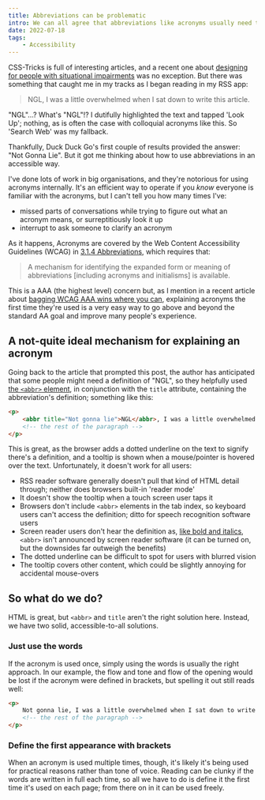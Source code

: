 ```yaml
---
title: Abbreviations can be problematic
intro: We can all agree that abbreviations like acronyms usually need to be defined, but what if the HTML method we use isn't accessible to all users?
date: 2022-07-18
tags:
    - Accessibility
---
```


CSS-Tricks is full of interesting articles, and a recent one about [designing for people with situational impairments](https://css-tricks.com/increase-your-reach/) was no exception. But there was something that caught me in my tracks as I began reading in my RSS app:

> NGL, I was a little overwhelmed when I sat down to write this article.

"NGL"…? What's "NGL"!? I dutifully highlighted the text and tapped 'Look Up'; nothing, as is often the case with colloquial acronyms like this. So 'Search Web' was my fallback.

Thankfully, Duck Duck Go's first couple of results provided the answer: "Not Gonna Lie". But it got me thinking about how to use abbreviations in an accessible way.

I've done lots of work in big organisations, and they're notorious for using acronyms internally. It's an efficient way to operate if you *know* everyone is familiar with the acronyms, but I can't tell you how many times I've:

- missed parts of conversations while trying to figure out what an acronym means, or surreptitiously look it up
- interrupt to ask someone to clarify an acronym

As it happens, Acronyms are covered by the Web Content Accessibility Guidelines (WCAG) in [3.1.4 Abbreviations](https://www.w3.org/TR/WCAG21/#abbreviations), which requires that:

> A mechanism for identifying the expanded form or meaning of abbreviations [including acronyms and initialisms] is available.

This is a AAA (the highest level) concern but, as I mention in a recent article about [bagging WCAG AAA wins where you can](/blog/bag-some-aaa-wins-where-you-can), explaining acronyms the first time they're used is a very easy way to go above and beyond the standard AA goal and improve many people's experience.


## A not-quite ideal mechanism for explaining an acronym

Going back to the article that prompted this post, the author has anticipated that some people might need a definition of "NGL", so they helpfully used [the `<abbr>` element](https://developer.mozilla.org/en-US/docs/Web/HTML/Element/abbr), in conjunction with the `title` attribute, containing the abbreviation's definition; something like this:

```html
<p>
    <abbr title="Not gonna lie">NGL</abbr>, I was a little overwhelmed when I sat down to write this article.
    <!-- the rest of the paragraph -->
</p>
``` 

This is great, as the browser adds a dotted underline on the text to signify there's a definition, and a tooltip is shown when a mouse/pointer is hovered over the text. Unfortunately, it doesn't work for all users:

- RSS reader software generally doesn't pull that kind of HTML detail through; neither does browsers built-in 'reader mode'
- It doesn't show the tooltip when a touch screen user taps it
- Browsers don't include `<abbr>` elements in the tab index, so keyboard users can't access the definition; ditto for speech recognition software users
- Screen reader users don't hear the definition as, [like bold and italics](/blog/bold-and-italics-arent-read-by-screen-readers), `<abbr>` isn't announced by screen reader software (it can be turned on, but the downsides far outweigh the benefits)
- The dotted underline can be difficult to spot for users with blurred vision
- The tooltip covers other content, which could be slightly annoying for accidental mouse-overs


## So what do we do?

HTML is great, but `<abbr>` and `title` aren't the right solution here. Instead, we have two solid, accessible-to-all solutions.

### Just use the words

If the acronym is used once, simply using the words is usually the right approach. In our example, the flow and tone and flow of the opening would be lost if the acronym were defined in brackets, but spelling it out still reads well:

```html
<p>
    Not gonna lie, I was a little overwhelmed when I sat down to write this article.
    <!-- the rest of the paragraph -->
</p>
```

### Define the first appearance with brackets

When an acronym is used multiple times, though, it's likely it's being used for practical reasons rather than tone of voice. Reading can be clunky if the words are written in full each time, so all we have to do is define it the first time it's used on each page; from there on in it can be used freely.
